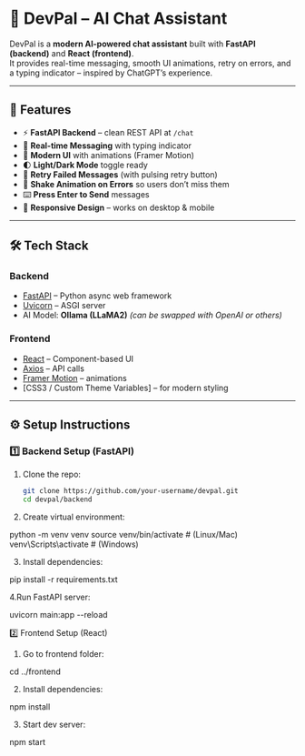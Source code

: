 # 🤖 DevPal – AI Chat Assistant

DevPal is a **modern AI-powered chat assistant** built with **FastAPI (backend)** and **React (frontend)**.  
It provides real-time messaging, smooth UI animations, retry on errors, and a typing indicator – inspired by ChatGPT’s experience.  

---

## 🚀 Features

- ⚡ **FastAPI Backend** – clean REST API at `/chat`  
- 💬 **Real-time Messaging** with typing indicator  
- 🎨 **Modern UI** with animations (Framer Motion)  
- 🌓 **Light/Dark Mode** toggle ready  
- 🔁 **Retry Failed Messages** (with pulsing retry button)  
- 🚨 **Shake Animation on Errors** so users don’t miss them  
- ⌨️ **Press Enter to Send** messages  
- 📱 **Responsive Design** – works on desktop & mobile  

---

## 🛠️ Tech Stack

### Backend
- [FastAPI](https://fastapi.tiangolo.com/) – Python async web framework  
- [Uvicorn](https://www.uvicorn.org/) – ASGI server  
- AI Model: **Ollama (LLaMA2)** *(can be swapped with OpenAI or others)*  

### Frontend
- [React](https://react.dev/) – Component-based UI  
- [Axios](https://axios-http.com/) – API calls  
- [Framer Motion](https://www.framer.com/motion/) – animations  
- [CSS3 / Custom Theme Variables] – for modern styling  

---

## ⚙️ Setup Instructions

### 1️⃣ Backend Setup (FastAPI)

1. Clone the repo:
   ```bash
   git clone https://github.com/your-username/devpal.git
   cd devpal/backend

2. Create virtual environment:

python -m venv venv
source venv/bin/activate   # (Linux/Mac)
venv\Scripts\activate      # (Windows)

3. Install dependencies:

pip install -r requirements.txt

4.Run FastAPI server:

uvicorn main:app --reload


2️⃣ Frontend Setup (React)

1. Go to frontend folder:

cd ../frontend

2. Install dependencies:

npm install

3. Start dev server:

npm start
